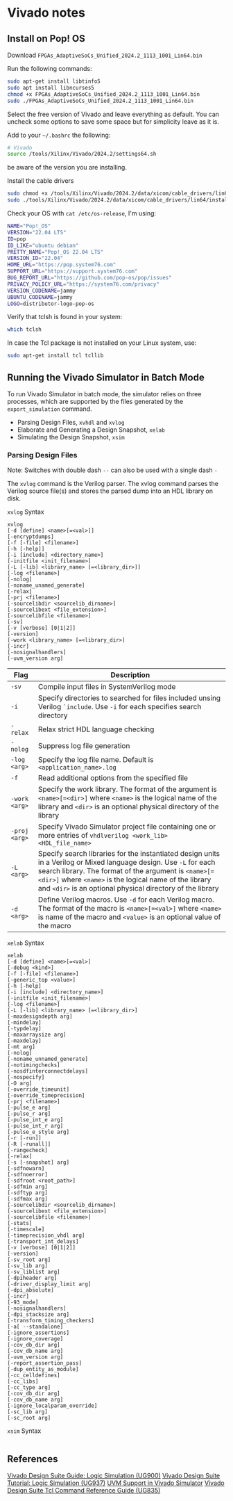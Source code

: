 # Vivado notes

## Install on Pop! OS

Download `FPGAs_AdaptiveSoCs_Unified_2024.2_1113_1001_Lin64.bin`

Run the following commands:

```bash
sudo apt-get install libtinfo5
sudo apt install libncurses5
chmod +x FPGAs_AdaptiveSoCs_Unified_2024.2_1113_1001_Lin64.bin
sudo ./FPGAs_AdaptiveSoCs_Unified_2024.2_1113_1001_Lin64.bin
```

Select the free version of Vivado and leave everything as default.
You can uncheck some options to save some space but for simplicity
leave as it is.

Add to your `~/.bashrc` the following:

```bash
# Vivado
source /tools/Xilinx/Vivado/2024.2/settings64.sh
```

be aware of the version you are installing.

Install the cable drivers

```bash
sudo chmod +x /tools/Xilinx/Vivado/2024.2/data/xicom/cable_drivers/lin64/install_script/install_drivers/install_drivers
sudo ./tools/Xilinx/Vivado/2024.2/data/xicom/cable_drivers/lin64/install_script/install_drivers/install_drivers
```

Check your OS with `cat /etc/os-release`, I'm using:

```bash
NAME="Pop!_OS"
VERSION="22.04 LTS"
ID=pop
ID_LIKE="ubuntu debian"
PRETTY_NAME="Pop!_OS 22.04 LTS"
VERSION_ID="22.04"
HOME_URL="https://pop.system76.com"
SUPPORT_URL="https://support.system76.com"
BUG_REPORT_URL="https://github.com/pop-os/pop/issues"
PRIVACY_POLICY_URL="https://system76.com/privacy"
VERSION_CODENAME=jammy
UBUNTU_CODENAME=jammy
LOGO=distributor-logo-pop-os
```

Verify that tclsh is found in your system:

```bash
which tclsh
```

In case the Tcl package is not installed on your Linux system, use:

```bash
sudo apt-get install tcl tcllib
```

## Running the Vivado Simulator in Batch Mode

To run Vivado Simulator in batch mode, the simulator relies on three processes, 
which are supported by the files generated by the `export_simulation` command.

- Parsing Design Files, `xvhdl` and `xvlog`
- Elaborate and Generating a Design Snapshot, `xelab`
- Simulating the Design Snapshot, `xsim`

### Parsing Design Files

Note: Switches with double dash `--` can also be used with a single dash `-`

The `xvlog` command is the Verilog parser. The xvlog command parses the Verilog 
source file(s) and stores the parsed dump into an HDL library on disk.


`xvlog` Syntax

```plain
xvlog 
[-d [define] <name>[=<val>]]
[-encryptdumps]
[-f [-file] <filename>]
[-h [-help]]
[-i [include] <directory_name>]
[-initfile <init_filename>]
[-L [-lib] <library_name> [=<library_dir>]]
[-log <filename>]
[-nolog]
[-noname_unamed_generate]
[-relax]
[-prj <filename>]
[-sourcelibdir <sourcelib_dirname>]
[-sourcelibext <file_extension>]
[-sourcelibfile <filename>]
[-sv]
[-v [verbose] [0|1|2]]
[-version] 
[-work <library_name> [=<library_dir>]
[-incr]
[-nosignalhandlers]
[-uvm_version arg]
```
                                             
| Flag               | Description                                                                                                                                                                                                                                                                                       | 
| ---                | ---                                                                                                                                                                                                                                                                                               | 
| `-sv`              | Compile input files in SystemVerilog mode                                                                                                                                                                                                                                                         | 
| `-i`               | Specify directories to searched for files included unsing Verilog `` `include ``. Use `-i` for each specifies search directory                                                                                                                                                                    | 
| `-relax`               | Relax strict HDL language checking                                                                                                                                                                                                                                                                | 
| `-nolog`           | Suppress log file generation                                                                                                                                                                                                                                                                      | 
| `-log <arg>`       | Specify the log file name. Default is `<application_name>.log`                                                                                                                                                                                                                                    | 
| `-f`               | Read additional options from the specified file                                                                                                                                                                                                                                                   | 
| `-work <arg>`      | Specify the work library. The format of the argument is `<name>[=<dir>]` where `<name>` is the logical name of the library and `<dir>` is an optional physical directory of the library                                                                                                           | 
| `-proj <arg>`      | Specify Vivado Simulator project file containing one or more entries of `vhdlverilog <work_lib> <HDL_file_name>`                                                                                                                                                                                  | 
| `-L <arg>`         | Specify search libraries for the instantiated design units in a Verilog or Mixed language design. Use `-L` for each search library. The format of the argument is `<name>[=<dir>]` where `<name>` is the logical name of the library and `<dir>` is an optional physical directory of the library | 
| `-d <arg>`         | Define Verilog macros. Use `-d` for each Verilog macro. The format of the macro is `<name>[=<val>]` where `<name>` is name of the macro and `<value>` is an optional value of the macro |

`xelab` Syntax

```plain
xelab 
[-d [define] <name>[=<val>]
[-debug <kind>]
[-f [-file] <filename>]
[-generic_top <value>]
[-h [-help]
[-i [include] <directory_name>]
[-initfile <init_filename>]
[-log <filename>]
[-L [-lib] <library_name> [=<library_dir>]
[-maxdesigndepth arg]
[-mindelay]
[-typdelay]
[-maxarraysize arg]
[-maxdelay]
[-mt arg]
[-nolog]
[-noname_unnamed_generate]
[-notimingchecks]
[-nosdfinterconnectdelays]
[-nospecify]
[-O arg]
[-override_timeunit]
[-override_timeprecision]
[-prj <filename>]
[-pulse_e arg]
[-pulse_r arg]
[-pulse_int_e arg]
[-pulse_int_r arg]
[-pulse_e_style arg]
[-r [-run]]
[-R [-runall]]
[-rangecheck]
[-relax]
[-s [-snapshot] arg]
[-sdfnowarn]
[-sdfnoerror]
[-sdfroot <root_path>]
[-sdfmin arg]
[-sdftyp arg]
[-sdfmax arg]
[-sourcelibdir <sourcelib_dirname>]
[-sourcelibext <file_extension>]
[-sourcelibfile <filename>]
[-stats]
[-timescale]
[-timeprecision_vhdl arg]
[-transport_int_delays]
[-v [verbose] [0|1|2]] 
[-version]
[-sv_root arg]
[-sv_lib arg]
[-sv_liblist arg]
[-dpiheader arg]
[-driver_display_limit arg]
[-dpi_absolute]
[-incr]
[-93_mode]
[-nosignalhandlers]
[-dpi_stacksize arg]
[-transform_timing_checkers]
[-a[ --standalone]
[-ignore_assertions]
[-ignore_coverage]
[-cov_db_dir arg]
[-cov_db_name arg]
[-uvm_version arg]
[-report_assertion_pass]
[-dup_entity_as_module]
[-cc_celldefines]
[-cc_libs]
[-cc_type arg]
[-cov_db_dir arg]
[-cov_db_name arg]
[-ignore_localparam_override]
[-sc_lib arg]
[-sc_root arg]
```

`xsim` Syntax

```plain

```


## References

[Vivado Design Suite Guide: Logic Simulation (UG900)](https://docs.amd.com/r/en-US/ug900-vivado-logic-simulation/Overview)
[Vivado Design Suite Tutorial: Logic Simulation (UG937)](https://docs.amd.com/r/en-US/ug937-vivado-design-suite-simulation-tutorial/Vivado-Simulator-Overview)
[UVM Support in Vivado Simulator](https://adaptivesupport.amd.com/s/article/1070861?language=en_US)
[Vivado Design Suite Tcl Command Reference Guide (UG835)](https://docs.amd.com/r/en-US/ug835-vivado-tcl-commands/General-Tcl-Syntax-Guidelines)
